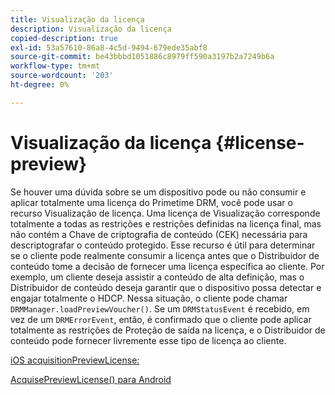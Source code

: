 ```yaml
---
title: Visualização da licença
description: Visualização da licença
copied-description: true
exl-id: 53a57610-86a8-4c5d-9494-679ede35abf8
source-git-commit: be43bbbd1051886c8979ff590a3197b2a7249b6a
workflow-type: tm+mt
source-wordcount: '203'
ht-degree: 0%

---
```


# Visualização da licença {#license-preview}

Se houver uma dúvida sobre se um dispositivo pode ou não consumir e aplicar totalmente uma licença do Primetime DRM, você pode usar o recurso Visualização de licença. Uma licença de Visualização corresponde totalmente a todas as restrições e restrições definidas na licença final, mas não contém a Chave de criptografia de conteúdo (CEK) necessária para descriptografar o conteúdo protegido. Esse recurso é útil para determinar se o cliente pode realmente consumir a licença antes que o Distribuidor de conteúdo tome a decisão de fornecer uma licença específica ao cliente. Por exemplo, um cliente deseja assistir a conteúdo de alta definição, mas o Distribuidor de conteúdo deseja garantir que o dispositivo possa detectar e engajar totalmente o HDCP. Nessa situação, o cliente pode chamar `DRMManager.loadPreviewVoucher()`. Se um `DRMStatusEvent` é recebido, em vez de um `DRMErrorEvent`, então, é confirmado que o cliente pode aplicar totalmente as restrições de Proteção de saída na licença, e o Distribuidor de conteúdo pode fornecer livremente esse tipo de licença ao cliente.

[iOS acquisitionPreviewLicense:](https://help.adobe.com/en_US/primetime/api/drm-apis/client/ios/interface_d_r_m_manager.html#a3baac603bdd8826624dbe97f9faaba10)

[AcquisePreviewLicense() para Android](https://help.adobe.com/en_US/primetime/api/drm-apis/client/android/com/adobe/ave/drm/DRMManager.html#acquirePreviewLicense(com.adobe.ave.drm.DRMMetadata,%20com.adobe.ave.drm.DRMOperationErrorCallback,%20com.adobe.ave.drm.DRMLicenseAcquiredCallback))
